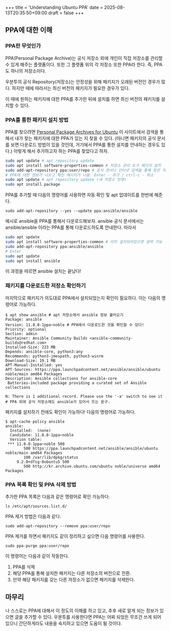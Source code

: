 +++
title = 'Understanding Ubuntu PPA'
date = 2025-08-13T20:35:50+09:00
draft = false 
+++

## PPA에 대한 이해

### PPA란 무엇인가

PPA(Personal Package Archive)는 공식 저장소 외에 개인이 직접 저장소를 관리할 수 있게 해주는 플랫폼이다. 또한 그 플랫폼 위의 각 저장소 또한 PPA라 한다. 즉,  PPA도 하나의 저장소이다.

우분투의 공식 Repository(저장소)는 안정성을 위해 패키지가 오래된 버전인 경우가 많다. 하지만 때에 따라서는 최신 버전의 패키지가 필요한 경우가 있다.

이 때에 원하는 패키지에 대한 PPA를 추가한 뒤에 설치를 하면 최신 버전의 패키지를 설치할 수 있다.

### PPA를 통한 패키지 설치 방법

PPA를 찾으려면 [Personal Package Archives for Ubuntu](https://launchpad.net/ubuntu/+ppas) 이 사이트에서 검색을 통해서 내가 찾는 패키지에 대한 PPA가 있는 지 찾을 수 있다. (아니면 패키지의 공식 문서를 보면 다운로드 방법이 있을 것인데, 거기에서 PPA를 통한 설치를 안내하는 경우도 있다.) 이렇게 해서 추가하고자 하는 PPA를 찾았다고 하자.

```bash
sudo apt update # apt repository update
sudo apt install software-properties-common # 저장소 관리 도구 패키지 설치
sudo add-apt-repository ppa:user/repo # 공식 문서나 인터넷 검색을 통해 찾은 저장소
# PPA에 대한 정보가 나오고 확인 메시지가 나옴. Enter - 추가 / ctrl-c - 취소
sudo apt update # apt repository update (새 저장소 반영)
sudo apt install package
```

PPA를 추가할 때 다음의 명령어를 사용하면 자동 확인 및 apt 업데이트를 한번에 해준다.

```
sudo add-apt-repository --yes --update ppa:ansible/ansible
```

예시로 ansible을 PPA를 통해서 다운로드해보자. ansible 공식 문서에서는  ansible/ansible 이라는 PPA를 통해 다운로드하도록 안내한다. 따라서

```bash
sudo apt update
sudo apt install software-properties-common # 이미 설치되어있으면 생략 가능
sudo add-apt-repository ppa:ansible/ansible
# Enter
sudo apt update
sudo apt install ansible
```

이 과정을 따르면 ansible 설치는 끝났다!

### 패키지를 다운로드한 저장소 확인하기

마지막으로 패키지가 의도대로 PPA에서 설치되었는지 확인이 필요하다. 이는 다음의 명령어로 가능하다.

```console
$ apt show ansible # apt 저장소에서 ansible 정보 불러오기
Package: ansible
Version: 11.8.0-1ppa~noble # PPA에서 다운로드한 것을 확인할 수 있다!
Priority: optional
Section: admin
Maintainer: Ansible Community Builds <ansible-community-builds@redhat.com>
Installed-Size: 223 MB
Depends: ansible-core, python3:any
Recommends: python3-jmespath, python3-winrm
Download-Size: 19.1 MB
APT-Manual-Installed: yes
APT-Sources: https://ppa.launchpadcontent.net/ansible/ansible/ubuntu noble/main amd64 Packages
Description: Ansible collections for ansible-core
 Batteries-included package providing a curated set of Ansible collections

N: There is 1 additional record. Please use the '-a' switch to see it # PPA 외에 공식 저장소에도 ansible가 있어서 뜨는 문구.
```

패키지를 설치하기 전에도 확인이 가능하다! 다음의 명령어로 가능하다.

```console
$ apt-cache policy ansible
ansible:
  Installed:  (none)
  Candidate: 11.8.0-1ppa~noble
  Version table:
 *** 11.8.0-1ppa~noble 500
        500 https://ppa.launchpadcontent.net/ansible/ansible/ubuntu noble/main amd64 Packages
        100 /var/lib/dpkg/status
     9.2.0+dfsg-0ubuntu5 500
        500 http://kr.archive.ubuntu.com/ubuntu noble/universe amd64 Packages
```

### PPA 목록 확인 및 PPA 삭제 방법

추가한 PPA 목록은 다음과 같은 명령어로 확인 가능하다.

```
ls /etc/apt/sources.list.d/
```

PPA 제거 방법은 다음과 같다.

```
sudo add-apt-repository --remove ppa:user/repo
```

PPA 제거를 하면서 패키지도 같이 정리하고 싶으면 다음 명령어를 사용한다.

```
sudo ppa-purge ppa:user/repo
```

이 명령어는 다음과 같이 작동한다.
1. PPA를 삭제
2. 해당 PPA를 통해 설치한 패키지는 다른 저장소의 버전으로 전환.
3. 만약 해당 패키지를 갖는 다른 저장소가 없으면 패키지를 삭제한다.

## 마무리

나 스스로는 PPA에 대해서 이 정도의 이해를 하고 있고, 추후 새로 알게 되는 정보가 있으면 글을 추가할 수 있다. 우분투를 사용한다면 PPA는 어찌 되었든 무조건 쓰게 되어 있으니 간단하게라도 내용을 숙지하고 있으면 도움이 될 것이다.
